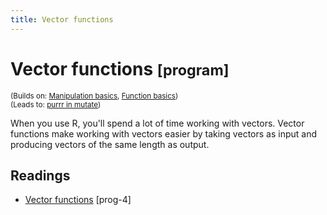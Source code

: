 ```yaml
---
title: Vector functions
---
```


<!-- Generated automatically from function-vector.yml. Do not edit by hand -->

# Vector functions <small class='program'>[program]</small>
<small>(Builds on: [Manipulation basics](manip-basics.md), [Function basics](function-basics.md))</small>  
<small>(Leads to: [purrr in mutate](purrr-mutate.md))</small>

When you use R, you'll spend a lot of time working with vectors. Vector functions
make working with vectors easier by taking vectors as input and producing
vectors of the same length as output. 

## Readings

  * [Vector functions](https://dcl-prog.stanford.edu/function-vector.html) [prog-4]


